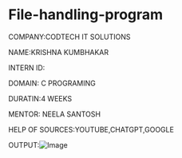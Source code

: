 # File-handling-program

COMPANY:CODTECH IT SOLUTIONS

NAME:KRISHNA KUMBHAKAR

INTERN ID: 

DOMAIN: C PROGRAMING

DURATIN:4 WEEKS

MENTOR: NEELA SANTOSH

HELP OF SOURCES:YOUTUBE,CHATGPT,GOOGLE

OUTPUT:![Image](https://github.com/user-attachments/assets/fd171622-da59-44cb-a4cc-d1ed9585b36a)


